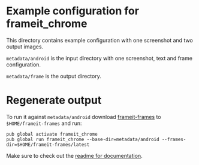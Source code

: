 # Example configuration for frameit_chrome

This directory contains example configuration with one screenshot and
two output images.

`metadata/android` is the input directory with one screenshot, text and 
frame configuration.

`metadata/frame` is the output directory.

# Regenerate output

To run it against `metadata/android` download [frameit-frames](https://github.com/fastlane/frameit-frames) to `$HOME/frameit-frames` and run:

```shell script
pub global activate frameit_chrome
pub global run frameit_chrome --base-dir=metadata/android --frames-dir=$HOME/frameit-frames/latest
```

Make sure to check out the [readme for documentation](https://github.com/authpass/frameit-chrome).
